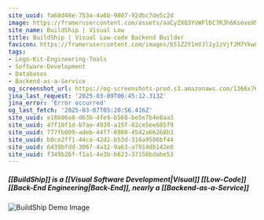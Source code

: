 ```yaml
---
site_uuid: fa68d48e-753a-4a6b-9807-92dbc7de5c2d
image: https://framerusercontent.com/assets/aaCyZXQ3YVWFlDC7RJh6KsexeXM.png
site_name: BuildShip | Visual Low
title: BuildShip | Visual Low-code Backend Builder
favicon: https://framerusercontent.com/images/b51Z2Y1mVJl1y1zVjfJM7Ykw8O0.png
tags:
- Lego-Kit-Engineering-Tools
- Software-Development
- Databases
- Backend-as-a-Service
og_screenshot_url: https://og-screenshots-prod.s3.amazonaws.com/1366x768/80/false/324e36b4358724fb26e62ceca745fbf7034a2255d30fee2a46cfeeb6d7d05d24.jpeg
jina_last_request: '2025-03-09T06:45:12.313Z'
jina_error: 'Error occurred'
og_last_fetch: '2025-03-07T05:20:56.416Z'
site_uuid: e18b06a8-d63b-4fe9-b568-be5e7b4e8aa3
site_uuid: 47f10f1d-b7ae-4939-a15f-02ce5ee685f9
site_uuid: 777fb009-adeb-44f7-8980-4542a66268b3
site_uuid: b0ce2ff1-44ca-42d2-b53d-316a9586bf44
site_uuid: 6439bfdd-3067-4a32-9a63-a7914db142e8
site_uuid: f349b26f-f1a1-4e3b-b623-37150bdabe53
---
```

##### [[BuildShip]] is a [[Visual Software Development|Visual]] [[Low-Code]] [[Back-End Engineering|Back-End]], nearly a [[Backend-as-a-Service]]
![BuildShip Demo Image](https://i.imgur.com/FBGAhTw.png)
